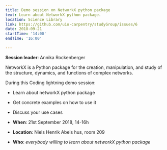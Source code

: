 ```yaml
---
title: Demo session on NetworkX python package
text: Learn about NetworkX python package.
location: Science Library
link: https://github.com/uio-carpentry/studyGroup/issues/6
date: 2018-09-21
startTime: '14:00'
endTime: '16:00'

---
```


**Session leader**: Annika Rockenberger

NetworkX is a Python package for the creation, manipulation, and study of the structure, dynamics, and functions of complex networks.

During this Coding lightning demo session:

-  Learn about networkX python package 
- Get concrete examples on how to use it
- Discuss your use cases

- **When**: 21st September 2018, 14-16h
- **Location**:   Niels Henrik Abels hus, room 209
- **Who**: _everybody willing to learn about networkX python package_

